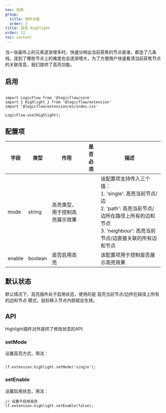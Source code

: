 ```yaml
---
nav: 指南
group:
  title: 插件功能
  order: 3
title: 高亮 Highlight
order: 12
toc: content
---
```


当一张画布上的元素逐渐增多时，快速分辨出当前获焦的节点是谁，都连了几条线，连到了哪些节点上的难度也会逐渐增大，为了方便用户快速看清当前获焦节点的关联信息，我们提供了高亮功能。

## 启用

```tsx | purex | pure

import LogicFlow from '@logicflow/core'
import { Highlight } from '@logicflow/extension'
import '@logicflow/extension/es/index.css'

LogicFlow.use(Highlight);

```

## 配置项

| 字段        | 类型       | 作用                  | 是否必须 | 描述                                                                                                               |
|-----------|----------|---------------------|------|------------------------------------------------------------------------------------------------------------------|
| mode      | string   | 高亮类型，用于控制高亮展示效果         |      | 该配置项支持传入三个值：<br/>1. 'single': 高亮当前节点/边<br/>2. 'path': 高亮当前节点/边所在路径上所有的边和节点<br/>3. 'neighbour': 高亮当前节点/边直接关联的所有边和节点 |
| enable      | boolean   | 是否启用高亮         |      | 该配置项用于控制是否展示高亮效果 |

## 默认状态
默认情况下，高亮插件处于启用状态，使用的是 高亮当前节点/边所在路径上所有的边和节点 模式，鼠标移入节点内部就会生效。

## API
Highlight插件对外提供了修改状态的API:
### setMode
设置高亮方式，用法：
```tsx | purex | pure

lf.extension.highlight.setMode('single');

```
### setEnable
设置启用状态，用法：
```tsx | purex | pure
// 设置不启用高亮
lf.extension.highlight.setEnable(false);

```